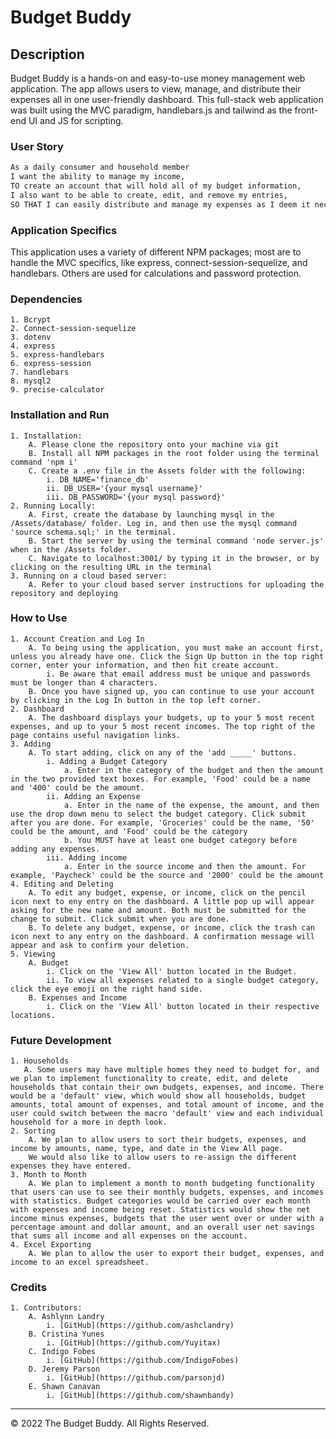 # Budget Buddy

## Description
Budget Buddy is a hands-on and easy-to-use money management web application. The app allows  users to view, manage, and distribute their expenses all in one user-friendly dashboard. This full-stack web application was built using the MVC paradigm, handlebars.js and tailwind as the front-end UI and JS for scripting.


### User Story
```md
As a daily consumer and household member
I want the ability to manage my income,
TO create an account that will hold all of my budget information,
I also want to be able to create, edit, and remove my entries,
SO THAT I can easily distribute and manage my expenses as I deem it necessary. All in one place. 
```


### Application Specifics

This application uses a variety of different NPM packages; most are to handle the MVC specifics, like express, connect-session-sequelize, and handlebars. Others are used for calculations and password protection.

### Dependencies

    1. Bcrypt
    2. Connect-session-sequelize
    3. dotenv
    4. express
    5. express-handlebars
    6. express-session
    7. handlebars
    8. mysql2
    9. precise-calculator

### Installation and Run

    1. Installation:
        A. Please clone the repository onto your machine via git
        B. Install all NPM packages in the root folder using the terminal command 'npm i'
        C. Create a .env file in the Assets folder with the following:
            i. DB_NAME='finance_db'
            ii. DB_USER='{your mysql username}'
            iii. DB_PASSWORD='{your mysql password}'
    2. Running Locally:
        A. First, create the database by launching mysql in the /Assets/database/ folder. Log in, and then use the mysql command 'source schema.sql;' in the terminal.
        B. Start the server by using the terminal command 'node server.js' when in the /Assets folder.
        C. Navigate to localhost:3001/ by typing it in the browser, or by clicking on the resulting URL in the terminal
    3. Running on a cloud based server:
        A. Refer to your cloud based server instructions for uploading the repository and deploying

### How to Use

    1. Account Creation and Log In
        A. To being using the application, you must make an account first, unless you already have one. Click the Sign Up button in the top right corner, enter your information, and then hit create account.
            i. Be aware that email address must be unique and passwords must be longer than 4 characters.
        B. Once you have signed up, you can continue to use your account by clicking in the Log In button in the top left corner.
    2. Dashboard
        A. The dashboard displays your budgets, up to your 5 most recent expenses, and up to your 5 most recent incomes. The top right of the page contains useful navigation links.
    3. Adding
        A. To start adding, click on any of the 'add _____' buttons.
            i. Adding a Budget Category
                a. Enter in the category of the budget and then the amount in the two provided text boxes. For example, 'Food' could be a name and '400' could be the amount.
            ii. Adding an Expense
                a. Enter in the name of the expense, the amount, and then use the drop down menu to select the budget category. Click submit after you are done. For example, 'Groceries' could be the name, '50' could be the amount, and 'Food' could be the category
                b. You MUST have at least one budget category before adding any expenses.
            iii. Adding income
                a. Enter in the source income and then the amount. For example, 'Paycheck' could be the source and '2000' could be the amount
    4. Editing and Deleting
        A. To edit any budget, expense, or income, click on the pencil icon next to eny entry on the dashboard. A little pop up will appear asking for the new name and amount. Both must be submitted for the change to submit. Click submit when you are done.
        B. To delete any budget, expense, or income, click the trash can icon next to any entry on the dashboard. A confirmation message will appear and ask to confirm your deletion.
    5. Viewing
        A. Budget
            i. Click on the 'View All' button located in the Budget.
            ii. To view all expenses related to a single budget category, click the eye emoji on the right hand side.
        B. Expenses and Income
            i. Click on the 'View All' button located in their respective locations.

### Future Development

    1. Households
       A. Some users may have multiple homes they need to budget for, and we plan to implement functionality to create, edit, and delete households that contain their own budgets, expenses, and income. There would be a 'default' view, which would show all households, budget amounts, total amount of expenses, and total amount of income, and the user could switch between the macro 'default' view and each individual household for a more in depth look.
    2. Sorting
        A. We plan to allow users to sort their budgets, expenses, and income by amounts, name, type, and date in the View All page.
        We would also like to allow users to re-assign the different expenses they have entered.
    3. Month to Month
        A. We plan to implement a month to month budgeting functionality that users can use to see their monthly budgets, expenses, and incomes with statistics. Budget categories would be carried over each month with expenses and income being reset. Statistics would show the net income minus expenses, budgets that the user went over or under with a percentage amount and dollar amount, and an overall user net savings that sums all income and all expenses on the account.
    4. Excel Exporting
        A. We plan to allow the user to export their budget, expenses, and income to an excel spreadsheet.

### Credits

    1. Contributors:
        A. Ashlynn Landry
            i. [GitHub](https://github.com/ashclandry)
        B. Cristina Yunes
            i. [GitHub](https://github.com/Yuyitax)
        C. Indigo Fobes
            i. [GitHub](https://github.com/IndigoFobes)
        D. Jeremy Parson
            i. [GitHub](https://github.com/parsonjd)
        E. Shawn Canavan
            i. [GitHub](https://github.com/shawnbandy)

---
© 2022 The Budget Buddy. All Rights Reserved.